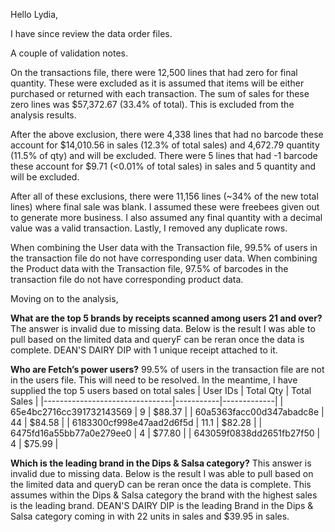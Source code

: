 Hello Lydia,

I have since review the data order files. 

A couple of validation notes. 

On the transactions file, there were 12,500 lines that had zero for final quantity.
These were excluded as it is assumed that items will be either purchased or returned with each transaction.
The sum of sales for these zero lines was $57,372.67 (33.4% of total). This is excluded from the analysis results.

After the above exclusion, there were 4,338 lines that had no barcode these account for $14,010.56 in sales (12.3% of total sales) and 4,672.79 quantity (11.5% of qty) and will be excluded.
There were 5 lines that had -1 barcode these account for $9.71 (<0.01% of total sales) in sales and 5 quantity and will be excluded.

After all of these exclusions, there were 11,156 lines (~34% of the new total lines) where final sale was blank. 
I assumed these were freebees given out to generate more business. 
I also assumed any final quantity with a decimal value was a valid transaction. 
Lastly, I removed any duplicate rows.

When combining the User data with the Transaction file, 99.5% of users in the transaction file do not have corresponding user data.
When combining the Product data with the Transaction file, 97.5% of barcodes in the transaction file do not have corresponding product data.

Moving on to the analysis,

**What are the top 5 brands by receipts scanned among users 21 and over?**
The answer is invalid due to missing data. Below is the result I was able to pull based on the limited data and queryF can be reran once the data is complete.
DEAN'S DAIRY DIP with 1 unique receipt attached to it.


**Who are Fetch’s power users?**
99.5% of users in the transaction file are not in the users file. This will need to be resolved.
In the meantime, I have supplied the top 5 users based on total sales
| User IDs                        | Total Qty | Total Sales |
|--------------------------------|-----------|-------------|
| 65e4bc2716cc391732143569       | 9         | $88.37       |
| 60a5363facc00d347abadc8e       | 44        | $84.58       |
| 6183300cf998e47aad2d6f5d       | 11.1      | $82.28       |
| 6475fd16a55bb77a0e279ee0       | 4         | $77.80       |
| 643059f0838dd2651fb27f50       | 4         | $75.99       |

**Which is the leading brand in the Dips & Salsa category?**
This answer is invalid due to missing data. Below is the result I was able to pull based on the limited data and queryD can be reran once the data is complete.
This assumes within the Dips & Salsa category the brand with the highest sales is the leading brand.
DEAN'S DAIRY DIP is the leading Brand in the Dips & Salsa category coming in with 22 units in sales and $39.95 in sales.

